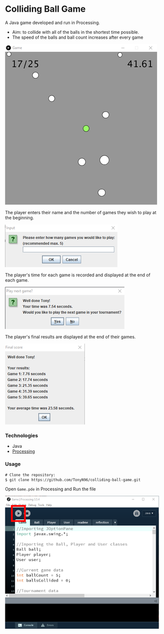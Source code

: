 # Colliding Ball Game

A Java game developed and run in Processing.

- Aim: to collide with all of the balls in the shortest time possible.
- The speed of the balls and ball count increases after every game

![In-game image](img/in-game.png)

The player enters their name and the number of games they wish to play at the beginning.

![No. of games image](img/no-of-games.png)

The player's time for each game is recorded and displayed at the end of each game.

![Time image](img/time.png)

The player's final results are displayed at the end of their games.

![Results image](img/results.png)


### Technologies

- Java
- [Processing](https://processing.org/)


### Usage

```
# Clone the repository:
$ git clone https://github.com/TonyN96/colliding-ball-game.git
```

Open `Game.pde` in Processing and Run the file

![Run game image](img/run-game.png)